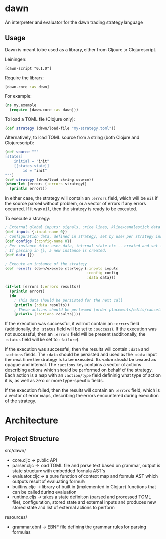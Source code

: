 # dawn

An interpreter and evaluator for the dawn trading strategy language

## Usage

Dawn is meant to be used as a library, either from Cljoure or Clojurescript.

Leiningen:
```
[dawn-script "0.1.0"]
```

Require the library:

```clj
[dawn.core :as dawn]
```

For example:
```clj
(ns my.example
  (require [dawn.core :as dawn]))
```

To load a TOML file (Clojure only):
```clj
(def strategy (dawn/load-file "my-strategy.toml"))
```

Alternatively, to load TOML source from a string (both Clojure and Clojurescript):

```clj
(def source """
[states]
    initial = "init"
    [[states.state]]
        id = "init"
""")
(def strategy (dawn/load-string source))
(when-let [errors (:errors strategy)]
  (println errors))
```

In either case, the strategy will contain an `:errors` field, which will be `nil` if the source parsed without problem, or a vector of errors if any errors occurred. If it was `nil`, then the strategy is ready to be executed.

To execute a strategy:

```clj
; External global inputs: signals, price lines, kline/candlestick data etc
(def inputs {:input-name 0})
; Configuration data, defined in strategy, set by user per strategy instance, set once per strategy
(def configs {:config-name 0})
; Per instance data: user-data, internal state etc -- created and set interanlly by strategy, should be persisted between calls
; If passing in {}, a new instance is created.
(def data {})

; Execute an instance of the strategy
(def results (dawn/execute startegy {:inputs inputs
                                     :config config
                                     :data data}))

(if-let [errors (:errors results)]
  (println errors)
  (do
    ; This data should be persisted for the next call
    (println (:data results))
    ; These actions should be performed (order placements/edits/cancellations, logging, etc)
    (println (:actions results))))
```

If the execution was successful, it will not contain an `:errors` field (additionally, the `:status` field will be set to `:success`). If the execution was not successful, then an `:errors` field will be present (additionally, the `:status` field will be set to `:failure`).

If the execution was successfel, then the results will contain `:data` and `:actions` fields. The `:data` should be persisted and used as the `:data` input the next time the strategy is to be executed. Its value should be treated as opague and internal. The `:actions` key contains a vector of actions describing actions which should be performed on behalf of the strategy. Each action is a map with an `:action/type` field defininig what type of action it is, as well as zero or more type-specific fields.

If the execution failed, then the results will contain an `:errors` field, which is a vector of error maps, describing the errors encountered during execution of the strategy.


# Architecture

## Project Structure

src/dawn/

 * core.cljc -> public API
 * parser.cljc -> load TOML file and parse text based on grammar, output is state structure with embedded formula AST's
 * evaluator.cljc -> a pure function of context map and formula AST which outputs result of evaluating formula 
 * builtins.cljc -> library of built in (implemented in Clojure) functions that can be called during evaluation
 * runtime.cljs -> takes a state definition (parsed and processed TOML file), configuration, stored state and external inputs and produces new stored state and list of external actions to perform

 resources/

  * grammar.ebnf -> EBNF file defining the grammar rules for parsing formulas
